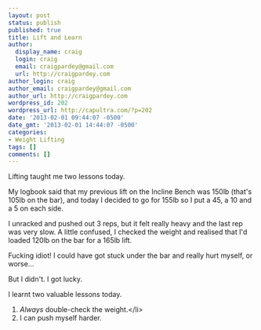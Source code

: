 ```yaml
---
layout: post
status: publish
published: true
title: Lift and Learn
author:
  display_name: craig
  login: craig
  email: craigpardey@gmail.com
  url: http://craigpardey.com
author_login: craig
author_email: craigpardey@gmail.com
author_url: http://craigpardey.com
wordpress_id: 202
wordpress_url: http://capultra.com/?p=202
date: '2013-02-01 09:44:07 -0500'
date_gmt: '2013-02-01 14:44:07 -0500'
categories:
- Weight Lifting
tags: []
comments: []
---
```

<p>Lifting taught me two lessons today.</p>
<p>My logbook said that my previous lift on the Incline Bench was 150lb (that's 105lb on the bar), and today I decided to go for 155lb so I put a 45, a 10 and a 5 on each side.</p>
<p>I unracked and pushed out 3 reps, but it felt really heavy and the last rep was very slow. A little confused, I checked the weight and realised that I'd loaded 120lb on the bar for a 165lb lift. </p>
<p>Fucking idiot! I could have got stuck under the bar and really hurt myself, or worse...</p>
<p>But I didn't. I got lucky.</p>
<p>I learnt two valuable lessons today.</p>
<ol>
<li><i>Always</i> double-check the weight.<&#47;li>
<li>I can push myself harder.</li><br />
</ol></p>
